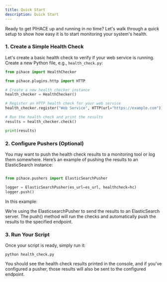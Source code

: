 ```yaml
---
title: Quick Start
description: Quick Start
---
```


Ready to get PIHACE up and running in no time? Let's walk through a quick setup to show how easy it is to start monitoring your system's health.

### 1\. Create a Simple Health Check

Let's create a basic health check to verify if your web service is running. Create a new Python file, e.g., `health_check.py`:

```python
from pihace import HealthChecker

from pihace.plugins.http import HTTP

# Create a new health checker instance
health_checker = HealthChecker()

# Register an HTTP health check for your web service
health_checker.register("Web Service", HTTP(url="https://example.com"))

# Run the health check and print the results
results = health_checker.check()

print(results)
```

### 2\. Configure Pushers (Optional)
You may want to push the health check results to a monitoring tool or log them somewhere. Here’s an example of pushing the results to an ElasticSearch instance:

```python

from pihace.pushers import ElasticSearchPusher

logger = ElasticSearchPusher(es_url=es_url, healthcheck=hc)
logger.push()
```

In this example:

We’re using the ElasticsearchPusher to send the results to an ElasticSearch server. The push() method will run the checks and automatically push the results to the specified endpoint.

### 3\. Run Your Script

Once your script is ready, simply run it:

```
python health_check.py
```

You should see the health check results printed in the console, and if you've configured a pusher, those results will also be sent to the configured endpoint.